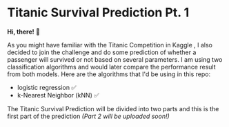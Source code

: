 # Titanic Survival Prediction Pt. 1

**Hi, there!** 🚢

As you might have familiar with the Titanic Competition in Kaggle , I also decided to join the challenge and do some prediction of whether a passenger will survived or not based on several parameters. I am using two classification algorithms and would later compare the performance result from both models. Here are the algorithms that I'd be using in this repo:

* logistic regression ✅
* k-Nearest Neighbor (kNN) ✅

The Titanic Survival Prediction will be divided into two parts and this is the first part of the prediction *(Part 2 will be uploaded soon!)*
